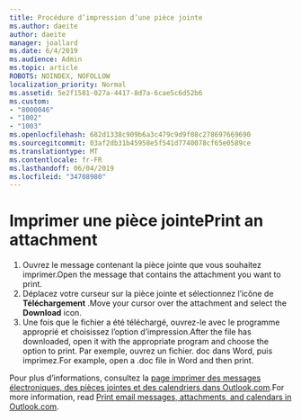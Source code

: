 ```yaml
---
title: Procédure d’impression d’une pièce jointe
ms.author: daeite
author: daeite
manager: joallard
ms.date: 6/4/2019
ms.audience: Admin
ms.topic: article
ROBOTS: NOINDEX, NOFOLLOW
localization_priority: Normal
ms.assetid: 5e2f1581-027a-4417-8d7a-6cae5c6d52b6
ms.custom:
- "8000046"
- "1002"
- "1003"
ms.openlocfilehash: 682d1338c909b6a3c479c9d9f08c278697669690
ms.sourcegitcommit: 03af2db31b45958e5f541d7740078cf65e0589ce
ms.translationtype: MT
ms.contentlocale: fr-FR
ms.lasthandoff: 06/04/2019
ms.locfileid: "34708980"
---
```

# <a name="print-an-attachment"></a><span data-ttu-id="cd344-102">Imprimer une pièce jointe</span><span class="sxs-lookup"><span data-stu-id="cd344-102">Print an attachment</span></span>

1. <span data-ttu-id="cd344-103">Ouvrez le message contenant la pièce jointe que vous souhaitez imprimer.</span><span class="sxs-lookup"><span data-stu-id="cd344-103">Open the message that contains the attachment you want to print.</span></span>
2. <span data-ttu-id="cd344-104">Déplacez votre curseur sur la pièce jointe et sélectionnez l’icône de **Téléchargement** .</span><span class="sxs-lookup"><span data-stu-id="cd344-104">Move your cursor over the attachment and select the **Download** icon.</span></span>
3. <span data-ttu-id="cd344-105">Une fois que le fichier a été téléchargé, ouvrez-le avec le programme approprié et choisissez l’option d’impression.</span><span class="sxs-lookup"><span data-stu-id="cd344-105">After the file has downloaded, open it with the appropriate program and choose the option to print.</span></span> <span data-ttu-id="cd344-106">Par exemple, ouvrez un fichier. doc dans Word, puis imprimez.</span><span class="sxs-lookup"><span data-stu-id="cd344-106">For example, open a .doc file in Word and then print.</span></span>

<span data-ttu-id="cd344-107">Pour plus d’informations, consultez la [page imprimer des messages électroniques, des pièces jointes et des calendriers dans Outlook.com](https://go.microsoft.com/fwlink/?linkid=2021110&amp;clcid=0x409).</span><span class="sxs-lookup"><span data-stu-id="cd344-107">For more information, read [Print email messages, attachments, and calendars in Outlook.com](https://go.microsoft.com/fwlink/?linkid=2021110&amp;clcid=0x409).</span></span>